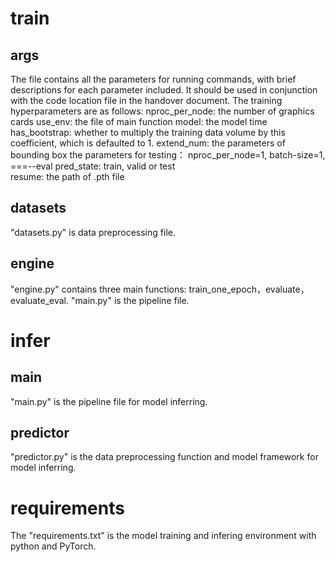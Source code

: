 # train

## args

The file contains all the parameters for running commands, with brief descriptions for each parameter included. It should be used in conjunction with the code location file in the handover document. The training hyperparameters are as follows:
nproc_per_node:  the number of graphics cards
use_env: the file of main function 
model: the model time
has_bootstrap: whether to multiply the training data volume by this coefficient, which is defaulted to 1.
extend_num: the parameters of bounding box
the parameters for testing： nproc_per_node=1, batch-size=1, ===--eval
pred_state: train, valid or test  
resume: the path of .pth file

## datasets

"datasets.py" is data preprocessing file.

## engine

"engine.py" contains three main functions: train_one_epoch，evaluate，evaluate_eval.
"main.py" is the pipeline file.

# infer

## main

"main.py" is the pipeline file for model inferring.

## predictor

"predictor.py" is the data preprocessing function and model framework for model inferring.

# requirements

The "requirements.txt" is the model training and infering environment with python and PyTorch.

